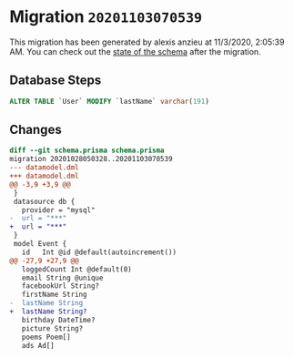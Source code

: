 # Migration `20201103070539`

This migration has been generated by alexis anzieu at 11/3/2020, 2:05:39 AM.
You can check out the [state of the schema](./schema.prisma) after the migration.

## Database Steps

```sql
ALTER TABLE `User` MODIFY `lastName` varchar(191)
```

## Changes

```diff
diff --git schema.prisma schema.prisma
migration 20201028050328..20201103070539
--- datamodel.dml
+++ datamodel.dml
@@ -3,9 +3,9 @@
 }
 datasource db {
   provider = "mysql"
-  url = "***"
+  url = "***"
 }
 model Event {
   id   Int @id @default(autoincrement())
@@ -27,9 +27,9 @@
   loggedCount Int @default(0)
   email String @unique
   facebookUrl String?
   firstName String
-  lastName String
+  lastName String?
   birthday DateTime?
   picture String?
   poems Poem[]
   ads Ad[]
```


